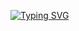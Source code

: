 [![Typing SVG](https://readme-typing-svg.herokuapp.com?lines=Java_Arrays+SolvedExamples)](https://git.io/typing-svg)
